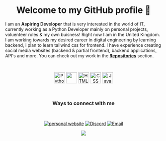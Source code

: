 <h1 align="center"> Welcome to my GitHub profile 👋 </h1>

<!--
**S3LTDev/S3LTDev** is a ✨ _special_ ✨ repository because its `README.md` (this file) appears on your GitHub profile.

-->


I am an **Aspiring Developer** that is very interested in the world of IT, currently working as a Python Developer mainly on personal projects, voluenteer roles & my own buisness! Right now I am in the United Kingdom. I am working towards my desired career in digital engineering by learning backend, i plan to learn tailwind css for frontend. I have experience creating social media websites (backend & partial frontend), backend applications, API's and more. You can check out my work in the [**Repositories**](https://github.com/S3LTDev?tab=repositories) section.


  
<!-- <p align="center">
  <a href="https://github.com/S3LTDev">
    <img height="150em" src="https://github-readme-stats.vercel.app/api?username=S3LTDev&theme=dark&show_icons=true" />
    <img height="150em" src="https://github-readme-stats.vercel.app/api/top-langs/?username=S3LTDev&theme=dark&layout=compact&hide=HTML,CSS" />
  </a>
</p> -->

<br>

<p align="center">
	<img align="center" alt="Python" width="35px" src="https://cdn.jsdelivr.net/npm/programming-languages-logos/src/python/python.png"/>
	<img align="center" width="35" src="https://img.icons8.com/color/48/000000/mongodb.png"/>
	<img align="center" alt="HTML" width="35" src="https://img.icons8.com/color/48/000000/html-5--v1.png"/>
	<img align="center" alt="CSS" width="35" src="https://img.icons8.com/color/48/000000/css3.png"/>
 	<img align="center" alt="JavaScript" width="35px" src="https://cdn.jsdelivr.net/npm/programming-languages-logos/src/javascript/javascript.png"/>
	
</p>

<br>

<h3 align="center">Ways to connect with me</h3>
<br/>
<p align="center">
  	<a href="http://www.S3LT.co"><img alt="personal website" src="https://badgen.net/badge/icon/chrome?icon=chrome&label=Website"></a>
	<a href="https://www.linkedin.com/in/S3LTDev"><img alt="Discord" src="https://img.shields.io/badge/Discord-S3LT%20Dev%20-blue?style=flat-square&logo=Discord"></a>
	<a href="S3ltdev@gmail.com"><img alt="Email" src="https://img.shields.io/badge/Email-S3LTDev@gmail.com-blue?style=flat-square&logo=gmail"></a>
</p>

<div align="center"><img src="https://github-profile-trophy.vercel.app/?username=S3LTDEV&theme=dracula&count_private=true" </div>
